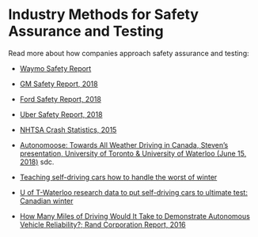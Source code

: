 # Industry Methods for Safety Assurance and Testing

Read more about how companies approach safety assurance and testing:

* [Waymo Safety Report](https://waymo.com/safety/)

* [GM Safety Report, 2018](https://www.gm.com/content/dam/company/docs/us/en/gmcom/gmsafetyreport.pdf)

* [Ford Safety Report, 2018](https://media.ford.com/content/dam/fordmedia/pdf/Ford_AV_LLC_FINAL_HR_2.pdf)

* [Uber Safety Report, 2018](https://uber.app.box.com/v/UberATGSafetyReport)

* [NHTSA Crash Statistics, 2015](https://crashstats.nhtsa.dot.gov/Api/Public/ViewPublication/812115)

* [Autonomoose: Towards All Weather Driving in Canada, Steven’s presentation, University of Toronto & University of Waterloo (June 15, 2018)](Autonomoose-Driving-in-Canada-e.pdf) sdc.
* [Teaching self-driving cars how to handle the worst of winter](https://uwaterloo.ca/news/engineering-research/teaching-self-driving-cars-how-handle-worst-winter)
* [U of T-Waterloo research data to put self-driving cars to ultimate test: Canadian winter](https://www.utoronto.ca/news/u-t-waterloo-research-data-put-self-driving-cars-ultimate-test-canadian-winter)
* [How Many Miles of Driving Would It Take to Demonstrate Autonomous Vehicle Reliability?; Rand Corporation Report, 2016](https://www.rand.org/pubs/research_reports/RR1478.html)
